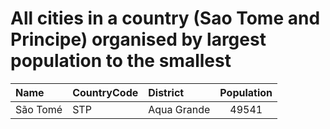 # All cities in a country (Sao Tome and Principe) organised by largest population to the smallest

| Name | CountryCode | District | Population |
| :--- | :--- | :--- | :---: |
|São Tomé|STP|Aqua Grande|49541|
